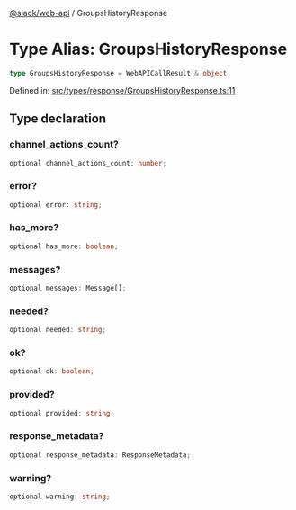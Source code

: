 [@slack/web-api](../index.md) / GroupsHistoryResponse

# Type Alias: GroupsHistoryResponse

```ts
type GroupsHistoryResponse = WebAPICallResult & object;
```

Defined in: [src/types/response/GroupsHistoryResponse.ts:11](https://github.com/slackapi/node-slack-sdk/blob/main/packages/web-api/src/types/response/GroupsHistoryResponse.ts#L11)

## Type declaration

### channel\_actions\_count?

```ts
optional channel_actions_count: number;
```

### error?

```ts
optional error: string;
```

### has\_more?

```ts
optional has_more: boolean;
```

### messages?

```ts
optional messages: Message[];
```

### needed?

```ts
optional needed: string;
```

### ok?

```ts
optional ok: boolean;
```

### provided?

```ts
optional provided: string;
```

### response\_metadata?

```ts
optional response_metadata: ResponseMetadata;
```

### warning?

```ts
optional warning: string;
```
